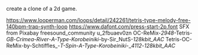 create a clone of a 2d game.

https://www.looperman.com/loops/detail/242261/tetris-type-melody-free-140bpm-trap-synth-loop
https://www.dafont.com/press-start-2p.font
SFX from Pixabay freesound_community u_2fbuaev0zn
OC-ReMix-_2948_-Tetris-_GB_-_Crimea-River_-_A-Type-_Korobeiniki__-by-Sir_NutS-_128kbit_AAC_
Tetris-OC-ReMix-by-Schtiffles_-_T-Spin_-_A-Type-_Korobeiniki__-__4112_-_128kbit_AAC_